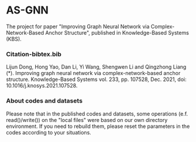 # AS-GNN
The project for paper "Improving Graph Neural Network via Complex-Network-Based Anchor Structure", published in Knowledge-Based Systems (KBS).


### Citation-bibtex.bib
Lijun Dong, Hong Yao, Dan Li, Yi Wang, Shengwen Li and Qingzhong Liang (*). Improving graph neural network via complex-network-based anchor structure. Knowledge-Based Systems vol. 233, pp. 107528, Dec. 2021, doi: 10.1016/j.knosys.2021.107528.


### About codes and datasets
Please note that in the published codes and datasets, some operations (e.f. read()/write()) on the "local files" were based on our own directory environment. If you need to rebuild them, please reset the parameters in the codes according to your situations. 
